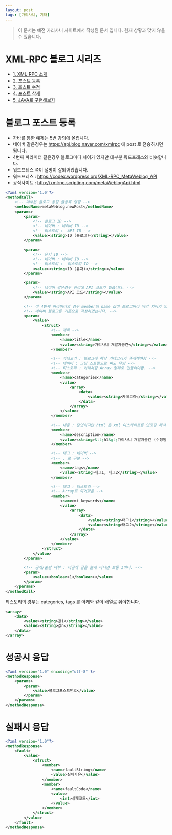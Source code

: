 ```yaml
---
layout: post
tags: [가리사니, 기타]
---
```


> 이 문서는 예전 가리사니 사이트에서 작성된 문서 입니다.
현재 상황과 맞지 않을 수 있습니다.


# XML-RPC 블로그 시리즈
- [1. XML-RPC 소개](/lab?topicId=259)
- [2. 포스트 등록](/lab?topicId=260)
- [3. 포스트 수정](/lab?topicId=261)
- [4. 포스트 삭제](/lab?topicId=262)
- [5. JAVA로 구현해보자](/lab?topicId=263)



# 블로그 포스트 등록
- 자바를 통한 예제는 5번 강의에 올립니다.
- 네이버 같은경우는 https://api.blog.naver.com/xmlrpc 에 post 로 전송하시면 됩니다.
- 4번째 파라미터 같은경우 블로그마다 차이가 있지만 대부분 워드프래스와 비슷합니다.
- 워드프레스 쪽이 설명이 잘되어있습니다.
- 워드프레스 : https://codex.wordpress.org/XML-RPC_MetaWeblog_API
- 공식사이트 : http://xmlrpc.scripting.com/metaWeblogApi.html
``` xml
<?xml version='1.0'?>
<methodCall>
	<!-- 대부분 블로그 동일 글등록 명령 -->
	<methodName>metaWeblog.newPost</methodName>
	<params>
		<param>
			<!-- 블로그 ID -->
			<!-- 네이버 : 네이버 ID -->
			<!-- 티스토리 :  API ID -->
			<value><string>ID (블로그)</string></value>
		</param>

		<param>
			<!-- 유저 ID -->
			<!-- 네이버 : 네이버 ID -->
			<!-- 티스토리 :  티스토리 ID -->
			<value><string>ID (유저)</string></value>
		</param>

		<param>
			<!-- 네이버 같은경우 관리에 API 코드가 있습니다. -->
			<value><string>API 코드</string></value>
		</param>

		<!-- 이 4번째 파라미터의 경우 member의 name 값이 블로그마다 약간 차이가 있을 수 있습니다. -->
		<!-- 네이버 블로그를 기준으로 작성하였습니다. -->
		<param>
			<value>
				<struct>
					<!-- 제목 -->
					<member>
						<name>title</name>
						<value><string>가리사니 개발자공간</string></value>
					</member>

					<!-- 카테고리 : 블로그에 해당 카테고리가 존재해야함 -->
					<!-- 네이버 : 그냥 스트링으로 써도 무방 -->
					<!-- 티스토리 : 아래처럼 Array 형태로 만들어야함. -->
					<member>
					  	<name>categories</name>
						<value>
							<array>
								<data>
									<value><string>카테고리</string></value>
								</data>
							</array>
						</value>
					</member>

					<!-- 내용 : 당연하지만 html 은 xml 이스케이프를 인코딩 해서 넣어야한다!! -->
					<member>
						<name>description</name>
						<value><string>&lt;h1&gt;가리사니 개발자공간 (수정됨)&lt;/h1&gt;</string></value>
					</member>

					<!-- 태그 : 네이버 -->
					<!-- , 로 구분 -->
					<member>
						<name>tags</name>
						<value><string>태그1, 태그2</string></value>
					</member>

					<!-- 태그 : 티스토리 -->
					<!-- Array로 되어있음 -->
					<member>
					  	<name>mt_keywords</name>
						<value>
							<array>
								<data>
									<value><string>태그1</string></value>
									<value><string>태그2</string></value>
								</data>
							</array>
						</value>
					</member>
				</struct>
			</value>
		</param>

		<!-- 공개/출판 여부 : 비공개 글을 쓸게 아니면 보통 1이다. -->
		<param>
			<value><boolean>1</boolean></value>
		</param>
	</params>
</methodCall>
```
티스토리의 경우는 categories, tags 를 아래와 같이 배열로 줘야합니다.
``` xml
<array>
	<data>
		<value><string>값1</string></value>
		<value><string>값n</string></value>
	</data>
</array>
```


# 성공시 응답
``` xml
<?xml version="1.0" encoding="utf-8" ?>
<methodResponse>
	<params>
		<param>
			<value>블로그포스트번호</value>
		</param>
	</params>
</methodResponse>
```


# 실패시 응답
``` xml
<?xml version="1.0"?>
<methodResponse>
	<fault>
		<value>
			<struct>
				<member>
					<name>faultString</name>
					<value>실패사유</value>
				</member>
				<member>
					<name>faultCode</name>
					<value>
						<int>실패코드</int>
					</value>
				</member>
			</struct>
		</value>
	</fault>
</methodResponse>
```